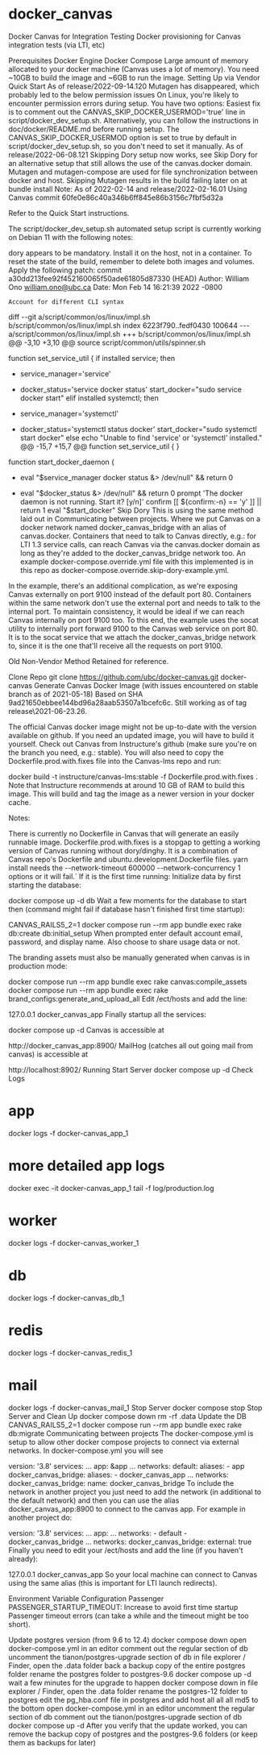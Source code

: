 # docker_canvas
Docker Canvas for Integration Testing
Docker provisioning for Canvas integration tests (via LTI, etc)

Prerequisites
Docker Engine
Docker Compose
Large amount of memory allocated to your docker machine (Canvas uses a lot of memory). You need ~10GB to build the image and ~6GB to run the image.
Setting Up via Vendor Quick Start
As of release/2022-09-14.120
Mutagen has disappeared, which probably led to the below permission issues
On Linux, you're likely to encounter permission errors during setup. You have two options:
Easiest fix is to comment out the CANVAS_SKIP_DOCKER_USERMOD='true' line in script/docker_dev_setup.sh.
Alternatively, you can follow the instructions in doc/docker/README.md before running setup. The CANVAS_SKIP_DOCKER_USERMOD option is set to true by default in script/docker_dev_setup.sh, so you don't need to set it manually.
As of release/2022-06-08.121
Skipping Dory setup now works, see Skip Dory for an alternative setup that still allows the use of the canvas.docker domain.
Mutagen and mutagen-compose are used for file synchronization between docker and host.
Skipping Mutagen results in the build failing later on at bundle install
Note: As of 2022-02-14 and release/2022-02-16.01
Using Canvas commit 60fe0e86c40a346b6ff845e86b3156c7fbf5d32a

Refer to the Quick Start instructions.

The script/docker_dev_setup.sh automated setup script is currently working on Debian 11 with the following notes:

dory appears to be mandatory. Install it on the host, not in a container.
To reset the state of the build, remember to delete both images and volumes.
Apply the following patch:
commit a30dd213fee92f452160065f50ade61805d87330 (HEAD)
Author: William Ono <william.ono@ubc.ca>
Date:   Mon Feb 14 16:21:39 2022 -0800

    Account for different CLI syntax

diff --git a/script/common/os/linux/impl.sh b/script/common/os/linux/impl.sh
index 6223f790..fedf0430 100644
--- a/script/common/os/linux/impl.sh
+++ b/script/common/os/linux/impl.sh
@@ -3,10 +3,10 @@ source script/common/utils/spinner.sh
 
 function set_service_util {
   if installed service; then
-    service_manager='service'
+    docker_status='service docker status'
     start_docker="sudo service docker start"
   elif installed systemctl; then
-    service_manager='systemctl'
+    docker_status='systemctl status docker'
     start_docker="sudo systemctl start docker"
   else
     echo "Unable to find 'service' or 'systemctl' installed."
@@ -15,7 +15,7 @@ function set_service_util {
 }
 
 function start_docker_daemon {
-  eval "$service_manager docker status &> /dev/null" && return 0
+  eval "$docker_status &> /dev/null" && return 0
   prompt 'The docker daemon is not running. Start it? [y/n]' confirm
   [[ ${confirm:-n} == 'y' ]] || return 1
   eval "$start_docker"
Skip Dory
This is using the same method laid out in Communicating between projects. Where we put Canvas on a docker network named docker_canvas_bridge with an alias of canvas.docker. Containers that need to talk to Canvas directly, e.g.: for LTI 1.3 service calls, can reach Canvas via the canvas.docker domain as long as they're added to the docker_canvas_bridge network too. An example docker-compose.override.yml file with this implemented is in this repo as docker-compose.override.skip-dory-example.yml.

In the example, there's an additional complication, as we're exposing Canvas externally on port 9100 instead of the default port 80. Containers within the same network don't use the external port and needs to talk to the internal port. To maintain consistency, it would be ideal if we can reach Canvas internally on port 9100 too. To this end, the example uses the socat utility to internally port forward 9100 to the Canvas web service on port 80. It is to the socat service that we attach the docker_canvas_bridge network to, since it is the one that'll receive all the requests on port 9100.

Old Non-Vendor Method
Retained for reference.

Clone Repo
git clone https://github.com/ubc/docker-canvas.git docker-canvas
Generate Canvas Docker Image (with issues encountered on stable branch as of 2021-05-18)
Based on SHA 9ad21650ebbee144bd96a28aab53507a1bcefc6c. Still working as of tag release\2021-06-23.26.

The official Canvas docker image might not be up-to-date with the version available on github. If you need an updated image, you will have to build it yourself. Check out Canvas from Instructure's github (make sure you're on the branch you need, e.g.: stable). You will also need to copy the Dockerfile.prod.with.fixes file into the Canvas-lms repo and run:

docker build -t instructure/canvas-lms:stable -f Dockerfile.prod.with.fixes .
Note that Instructure recommends at around 10 GB of RAM to build this image. This will build and tag the image as a newer version in your docker cache.

Notes:

There is currently no Dockerfile in Canvas that will generate an easily runnable image. Dockerfile.prod.with.fixes is a stopgap to getting a working version of Canvas running without dory/dinghy.
It is a combination of Canvas repo's Dockerfile and ubuntu.development.Dockerfile files.
yarn install needs the --network-timeout 600000 --network-concurrency 1 options or it will fail.`
If it is the first time running:
Initialize data by first starting the database:

docker compose up -d db
Wait a few moments for the database to start then (command might fail if database hasn't finished first time startup):

CANVAS_RAILS5_2=1 docker compose run --rm app bundle exec rake db:create db:initial_setup
When prompted enter default account email, password, and display name. Also choose to share usage data or not.

The branding assets must also be manually generated when canvas is in production mode:

docker compose run --rm app bundle exec rake canvas:compile_assets
docker compose run --rm app bundle exec rake brand_configs:generate_and_upload_all
Edit /ect/hosts and add the line:

127.0.0.1 docker_canvas_app
Finally startup all the services:

docker compose up -d
Canvas is accessible at

http://docker_canvas_app:8900/
MailHog (catches all out going mail from canvas) is accessible at

http://localhost:8902/
Running
Start Server
docker compose up -d
Check Logs
# app
docker logs -f docker-canvas_app_1

# more detailed app logs
docker exec -it docker-canvas_app_1 tail -f log/production.log

# worker
docker logs -f docker-canvas_worker_1

# db
docker logs -f docker-canvas_db_1

# redis
docker logs -f docker-canvas_redis_1

# mail
docker logs -f docker-canvas_mail_1
Stop Server
docker compose stop
Stop Server and Clean Up
docker compose down
rm -rf .data
Update the DB
CANVAS_RAILS5_2=1 docker compose run --rm app bundle exec rake db:migrate
Communicating between projects
The docker-compose.yml is setup to allow other docker compose projects to connect via external networks. In docker-compose.yml you will see

version: '3.8'
services:
  ...
  app: &app
    ...
    networks:
      default:
        aliases:
          - app
      docker_canvas_bridge:
        aliases:
          - docker_canvas_app
  ...
networks:
  docker_canvas_bridge:
    name: docker_canvas_bridge
To include the network in another project you just need to add the network (in additional to the default network) and then you can use the alias docker_canvas_app:8900 to connect to the canvas app. For example in another project do:

version: '3.8'
services:
  ...
  app:
    ...
    networks:
      - default
      - docker_canvas_bridge
  ...
networks:
  docker_canvas_bridge:
    external: true
Finally you need to edit your /ect/hosts and add the line (if you haven't already):

127.0.0.1 docker_canvas_app
So your local machine can connect to Canvas using the same alias (this is important for LTI launch redirects).

Environment Variable Configuration
Passenger
PASSENGER_STARTUP_TIMEOUT: Increase to avoid first time startup Passenger timeout errors (can take a while and the timeout might be too short).

Update postgres version (from 9.6 to 12.4)
docker compose down
open docker-compose.yml in an editor
comment out the regular section of db
uncomment the tianon/postgres-upgrade section of db
in file explorer / Finder, open the .data folder
back a backup copy of the entire postgres folder
rename the postgres folder to postgres-9.6
docker compose up -d
wait a few minutes for the upgrade to happen
docker compose down
in file explorer / Finder, open the .data folder
rename the postgres-12 folder to postgres
edit the pg_hba.conf file in postgres and add host all all all md5 to the bottom
open docker-compose.yml in an editor
uncomment the regular section of db
comment out the tianon/postgres-upgrade section of db
docker compose up -d
After you verify that the update worked, you can remove the backup copy of postgres and the postgres-9.6 folders (or keep them as backups for later)

